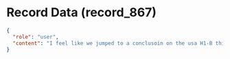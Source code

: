 # Record Data (record_867)

```json
{
  "role": "user",
  "content": "I feel like we jumped to a conclusoin on the usa H1-B thing a bit for without any torturing of facts, claude? "
}
```
